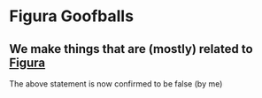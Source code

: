 # Figura Goofballs
## We make things that are (mostly) related to [Figura](https://figuramc.org/)
The above statement is now confirmed to be false (by me)
